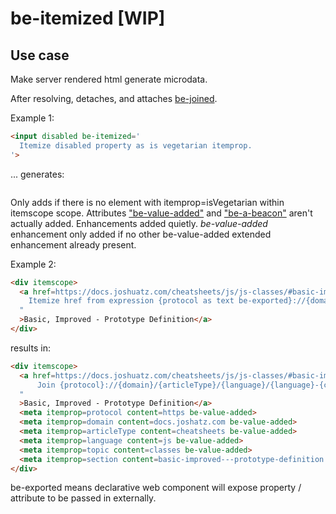 # be-itemized [WIP]

## Use case

Make server rendered html generate microdata.

After resolving, detaches, and attaches [be-joined](https://github.com/bahrus/be-joined).

Example 1:

```html
<input disabled be-itemized='
  Itemize disabled property as is vegetarian itemprop.
'>
```

... generates:

```html
```


Only adds if there is no element with itemprop=isVegetarian within itemscope scope.  Attributes ["be-value-added"](https://github.com/bahrus/be-value-added) and ["be-a-beacon"](https://github.com/bahrus/be-a-beacon) aren't actually added.  Enhancements added quietly.  *be-value-added* enhancement only added if no other be-value-added extended enhancement already present.


Example 2:

```html
<div itemscope>
  <a href=https://docs.joshuatz.com/cheatsheets/js/js-classes/#basic-improved---prototype-definition be-itemized="
    Itemize href from expression {protocol as text be-exported}://{domain}/{articleType}/{language}/{language}-{classes}/#{section}.
  "
  >Basic, Improved - Prototype Definition</a>
</div>
```

results in:

```html
<div itemscope>
  <a href=https://docs.joshuatz.com/cheatsheets/js/js-classes/#basic-improved---prototype-definition be-joined="
      Join {protocol}://{domain}/{articleType}/{language}/{language}-{classes}/#{section} as href.
  "
  >Basic, Improved - Prototype Definition</a>
  <meta itemprop=protocol content=https be-value-added>
  <meta itemprop=domain content=docs.joshatz.com be-value-added>
  <meta itemprop=articleType content=cheatsheets be-value-added>
  <meta itemprop=language content=js be-value-added>
  <meta itemprop=topic content=classes be-value-added>
  <meta itemprop=section content=basic-improved---prototype-definition be-value-added>
</div>
```

be-exported means declarative web component will expose property / attribute to be passed in externally.




